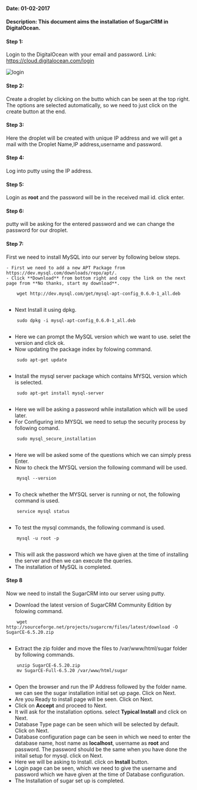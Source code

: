 #### Date: 01-02-2017
#### Description: This document aims the installation of SugarCRM in DigitalOcean.

#### Step 1:
  Login to the DigitalOcean with your email and password. Link: https://cloud.digitalocean.com/login
  
  ![login](https://cloud.githubusercontent.com/assets/22937653/22506035/4b15c88e-e8a4-11e6-83d5-c20b10862a85.PNG)
  
#### Step 2:
  Create a droplet by clicking on the butto which can be seen at the top right. The options are selected automatically, so we need to just click on the create button at the end.
  
#### Step 3:
  Here the droplet will be created with unique IP address and we will get a mail with the Droplet Name,IP address,username and password. 
  
#### Step 4:
  Log into putty using the IP address.
  
#### Step 5:
  Login as **root** and the password will be in the received mail id. click enter.
  
#### Step 6:
  putty will be asking for the entered password and we can change the password for our droplet.
  
#### Step 7:
  First we need to install MySQL into our server by following below steps.
      
    - First we need to add a new APT Package from https://dev.mysql.com/downloads/repo/apt/. 
    - Click **Download** from bottom right and copy the link on the next page from **No thanks, start my download**.
    
```
    wget http://dev.mysql.com/get/mysql-apt-config_0.6.0-1_all.deb
    
```
   - Next Install it using dpkg.
   
```
    sudo dpkg -i mysql-apt-config_0.6.0-1_all.deb
    
```
   - Here we can prompt the MySQL version which we want to use. selet the version and click ok.
   - Now updating the package index by folowing command.
   
```
    sudo apt-get update
    
```
   - Install the mysql server package which contains MYSQL version which is selected.
   
```
    sudo apt-get install mysql-server
    
```
   - Here we will be asking a password while installation which will be used later.
   - For Configuring into MYSQL we need to setup the security process by following comand.
```
    sudo mysql_secure_installation
    
```
   - Here we will be asked some of the questions which we can  simply press Enter.
   - Now to check the MYSQL version the following command will be used.
```
    mysql --version
    
```
   - To check whether the MYSQL server is running or not, the following command is used.
```
    service mysql status
    
```
   - To test the mysql commands, the following command is used.
   
```
    mysql -u root -p
    
```  
   - This will ask the password which we have given at the time of installing the server and then we can execute the queries.
   - The installation of MySQL is completed.
   
#### Step 8
   Now we need to install the SugarCRM into our server using putty.
   
   - Download the latest version of SugarCRM Community Edition by folowing command.
   
```
    wget http://sourceforge.net/projects/sugarcrm/files/latest/download -O SugarCE-6.5.20.zip
    
```

   - Extract the zip folder and move the files to /var/www/html/sugar folder by following commands. 
   
```
    unzip SugarCE-6.5.20.zip
    mv SugarCE-Full-6.5.20 /var/www/html/sugar
    
```
   - Open the browser and run the IP Address followed by the folder name. we can see the sugar installation initial set up page. Click on Next.
   - Are you Ready to install page will be seen. Click on Next.
   - Click on **Accept** and proceed to Next.
   - It will ask for the installation options. select **Typical Install** and click on Next.
   - Database Type page can be seen which will be selected by default. Click on Next.
   - Database configuration page can be seen in which we need to enter the database name, host name as **localhost**, username as **root** and password.
   The password should be the same when you have done the initail setup for mysql. click on Next.
   - Here we will be asking to Install. click on **Install** button.
   - Login page can be seen, which we need to give the username and password which we have given at the time of Database configuration.
   - The Installation of sugar set up is completed.
   
   
   
    
  
  
  

